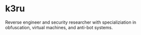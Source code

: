 # k3ru

Reverse engineer and security researcher with specializiation in obfuscation, virtual machines, and anti-bot systems.
